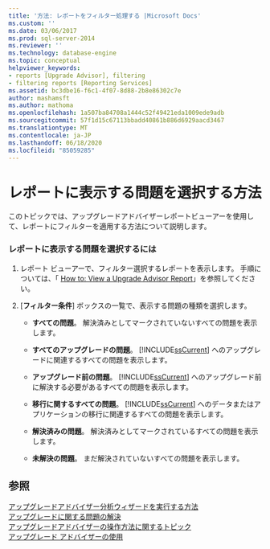 ```yaml
---
title: '方法: レポートをフィルター処理する |Microsoft Docs'
ms.custom: ''
ms.date: 03/06/2017
ms.prod: sql-server-2014
ms.reviewer: ''
ms.technology: database-engine
ms.topic: conceptual
helpviewer_keywords:
- reports [Upgrade Advisor], filtering
- filtering reports [Reporting Services]
ms.assetid: bc3dbe16-f6c1-4f07-8d88-2b8e86302c7e
author: mashamsft
ms.author: mathoma
ms.openlocfilehash: 1a507ba84708a1444c52f49421eda1009ede9adb
ms.sourcegitcommit: 57f1d15c67113bbadd40861b886d6929aacd3467
ms.translationtype: MT
ms.contentlocale: ja-JP
ms.lasthandoff: 06/18/2020
ms.locfileid: "85059285"
---
```

# <a name="how-to-filter-reports"></a>レポートに表示する問題を選択する方法
  このトピックでは、アップグレードアドバイザーレポートビューアーを使用して、レポートにフィルターを適用する方法について説明します。  
  
### <a name="to-filter-reports"></a>レポートに表示する問題を選択するには  
  
1.  レポート ビューアーで、フィルター選択するレポートを表示します。 手順については、「 [How to: View a Upgrade Advisor Report](../../../2014/sql-server/install/how-to-view-an-upgrade-advisor-report.md)」を参照してください。  
  
2.  [**フィルター条件**] ボックスの一覧で、表示する問題の種類を選択します。  
  
    -   **すべての問題**。 解決済みとしてマークされていないすべての問題を表示します。  
  
    -   **すべてのアップグレードの問題**。 [!INCLUDE[ssCurrent](../../includes/sscurrent-md.md)] へのアップグレードに関連するすべての問題を表示します。  
  
    -   **アップグレード前の問題**。 [!INCLUDE[ssCurrent](../../includes/sscurrent-md.md)] へのアップグレード前に解決する必要があるすべての問題を表示します。  
  
    -   **移行に関するすべての問題**。 [!INCLUDE[ssCurrent](../../includes/sscurrent-md.md)] へのデータまたはアプリケーションの移行に関連するすべての問題を表示します。  
  
    -   **解決済みの問題**。 解決済みとしてマークされているすべての問題を表示します。  
  
    -   **未解決の問題**。 まだ解決されていないすべての問題を表示します。  
  
## <a name="see-also"></a>参照  
 [アップグレードアドバイザー分析ウィザードを実行する方法](../../../2014/sql-server/install/how-to-run-the-upgrade-advisor-analysis-wizard.md)   
 [アップグレードに関する問題の解決](../../../2014/sql-server/install/resolving-upgrade-issues.md)   
 [アップグレードアドバイザーの操作方法に関するトピック](../../../2014/sql-server/install/upgrade-advisor-how-to-topics.md)   
 [アップグレード アドバイザーの使用](../../../2014/sql-server/install/working-with-upgrade-advisor.md)  
  
  
